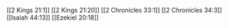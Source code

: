 [[2 Kings 21:1]]
[[2 Kings 21:20]]
[[2 Chronicles 33:1]]
[[2 Chronicles 34:3]]
[[Isaiah 44:13]]
[[Ezekiel 20:18]]

